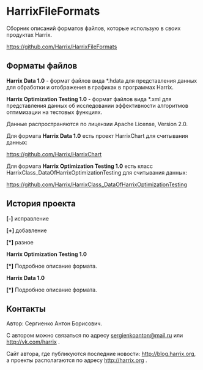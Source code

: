 HarrixFileFormats
=================

Сборник описаний форматов файлов, которые использую в своих продуктах Harrix.

https://github.com/Harrix/HarrixFileFormats

Форматы файлов
---------------

**Harrix Data 1.0** - формат файлов вида *.hdata для представления данных для обработки и отображения в графиках в программах Harrix.

**Harrix Optimization Testing 1.0** - формат файлов вида *.xml для представления данных об исследовании эффективности алгоритмов оптимизации на тестовых функциях.

Данные распространяются по лицензии Apache License, Version 2.0.

Для формата **Harrix Data 1.0** есть проект HarrixChart для считывания данных:

https://github.com/Harrix/HarrixChart

Для формата **Harrix Optimization Testing 1.0** есть класс HarrixClass_DataOfHarrixOptimizationTesting для считывания данных:

https://github.com/Harrix/HarrixClass_DataOfHarrixOptimizationTesting

История проекта
---------------

**[-]** исправление

**[+]** добавление

**[*]** разное

**Harrix Optimization Testing 1.0** 

**[*]** Подробное описание формата.

**Harrix Data 1.0**

**[*]** Подробное описание формата.

Контакты
---------------

Автор: Сергиенко Антон Борисович.

С автором можно связаться по адресу sergienkoanton@mail.ru или  http://vk.com/harrix .

Сайт автора, где публикуются последние новости: http://blog.harrix.org, а проекты располагаются по адресу http://harrix.org .